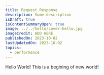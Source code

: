 ```yaml
---
title: Request Response
description: Some description
isDraft: true
isContentSummaryOpen: true
image: ../../hello/cover-hello.jpg
imageCredit: ADD HERE
publishedOn: 2023-10-02
lastUpdatedOn: 2023-10-02
topics:
  - performance
---
```


Hello World! This is a begining of new world!

